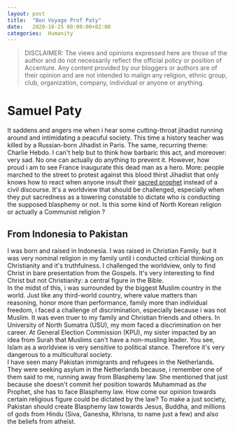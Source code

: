 ```yaml
---
layout: post
title:  "Bon Voyage Prof Paty"
date:   2020-10-25 00:00:00+02:00
categories:  Humanity
---
```

> DISCLAIMER: The views and opinions expressed here are those of the author and do not necessarily reflect the official policy or position of Accenture. Any content provided by our bloggers or authors are of their opinion and are not intended to malign any religion, ethnic group, club, organization, company, individual or anyone or anything.

# Samuel Paty
It saddens and angers me when i hear some cutting-throat jihadist running around and intimidating a peacuful society. This time a history teacher was killed by a Russian-born Jihadist in Paris. The same, recurring theme: Charlie Hebdo. I can't help but to think how barbaric this act, and moreover: very sad. No one can actually do anything to prevent it. However, how proud i am to see France inaugurate this dead man as a hero. More: people marched to the street to protest against this blood thirst Jihadist that only knows how to react when anyone insult their [sacred prophet](https://en.wikipedia.org/wiki/Historicity_of_Muhammad) instead of a civil discourse. It's a worldview that should be challenged, especially when they put sacredness as a towering constable to dictate who is conducting the supposed blasphemy or not. Is this some kind of North Korean religion or actually a Communist religion ? <br/>
## From Indonesia to Pakistan
I was born and raised in Indonesia. I was raised in Christian Family, but it was very nominal religion in my family until i conducted criticial thinking on Christianity and it's truthfulness. I challenged the worldview, only to find Christ in bare presentation from the Gospels. It's very interesting to find Christ but not Christianity: a central figure in the Bible. <br/>
In the midst of this, i was surrounded by the biggest Muslim country in the world. Just like any third-world country, where value matters than reasoning, honor more than performance, family more than individual freedom, i faced a challenge of discrimination, especially because i was not Muslim. It was even truer to my family and Christian friends and others. In University of North Sumatra (USU), my mom faced a discrimination on her career. At General Election Commission (KPU), my sister impacted by an idea from Surah that Muslims can't have a non-musling leader. You see, Islam as a worldview is very sensitive to political stance. Therefore it's very dangerous to a multicultural society. <br/>
I have seen many Pakistan immigrants and refugees in the Netherlands. They were seeking asylum in the Netherlands because, i remember one of them said to me, running away from Blasphemy law. She mentioned that just because she doesn't commit her position towards Muhammad as *the* Prophet, she has to face Blasphemy law. How come our opinion towards certain religious figure could be dictated by the law? To make a just society, Pakistan should create Blasphemy law towards Jesus, Buddha, and millions of gods from Hindu (Siva, Ganesha, Khrisna, to name just a few) and also the beliefs from atheist.<br/>